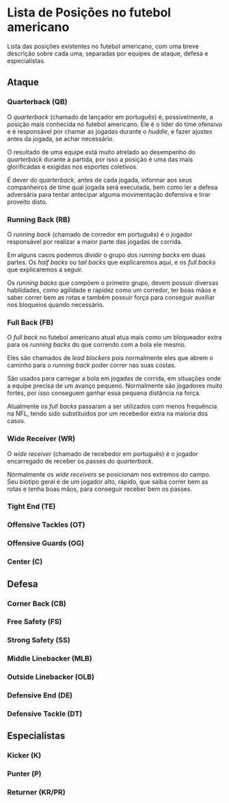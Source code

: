 # Lista de Posições no futebol americano

Lista das posições existentes no futebol americano, com uma breve descrição sobre cada uma, separadas por equipes de ataque, defesa e especialistas.

## Ataque

### Quarterback (QB)

O _quarterback_ (chamado de lançador em português) é, possivelmente, a posição mais conhecida no futebol americano. Ele é o líder do time ofensivo e é responsável por chamar as jogadas durante o _huddle_, e fazer ajustes antes da jogada, se achar necessário.

O resultado de uma equipe está muito atrelado ao desempenho do _quarterback_ durante a partida, por isso a posição é uma das mais glorificadas e exigidas nos esportes coletivos.

É dever do _quarterback_, antes de cada jogada, informar aos seus companheiros de time qual jogada será executada, bem como ler a defesa adversária para tentar antecipar alguma movimentação defensiva e tirar proveito disto.

### Running Back (RB)

O _running back_ (chamado de corredor em português) é o jogador responsável por realizar a maior parte das jogadas de corrida. 

Em alguns casos podemos dividir o grupo dos _running backs_ em duas partes. Os _half backs_ ou _tail backs_ que explicaremos aqui, e os _full backs_ que explicaremos a seguir.

Os _running backs_ que compõem o primeiro grupo, devem possuir diversas habilidades, como agilidade e rapidez como um corredor, ter boas mãos e saber correr bem as rotas e também possuir força para conseguir auxiliar nos bloqueios quando necessário.

### Full Back (FB)

O _full back_ no futebol americano atual atua mais como um bloqueador extra para os _running backs_ do que correndo com a bola ele mesmo.

Eles são chamados de _lead blockers_ pois normalmente eles que abrem o caminho para o _running back_ poder correr nas suas costas.

São usados para carregar a bola em jogadas de corrida, em situações onde a equipe precisa de um avanço pequeno. Normalmente são jogadores muito fortes, por isso conseguem ganhar essa pequena distância na força.

Atualmente os _full backs_ passaram a ser utilizados com menos frequência na NFL, tendo sido substituídos por um recebedor extra na maioria dos casos.

### Wide Receiver (WR)

O _wide receiver_ (chamado de recebedor em português) é o jogador encarregado de receber os passes do _quarterback_.

Normalmente os _wide receivers_ se posicionam nos extremos do campo. Seu biotipo geral é de um jogador alto, rápido, que saiba correr bem as rotas e tenha boas mãos, para conseguir receber bem os passes.

### Tight End (TE)

### Offensive Tackles (OT)

### Offensive Guards (OG)

### Center (C)

## Defesa

### Corner Back (CB)

### Free Safety (FS)

### Strong Safety (SS)

### Middle Linebacker (MLB)

### Outside Linebacker (OLB)

### Defensive End (DE)

### Defensive Tackle (DT)

## Especialistas

### Kicker (K)

### Punter (P)

### Returner (KR/PR)